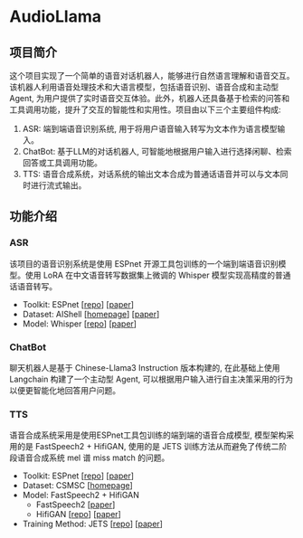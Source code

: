 # AudioLlama
## 项目简介
这个项目实现了一个简单的语音对话机器人，能够进行自然语言理解和语音交互。该机器人利用语音处理技术和大语言模型，包括语音识别、语音合成和主动型Agent, 为用户提供了实时语音交互体验。此外，机器人还具备基于检索的问答和工具调用功能，提升了交互的智能性和实用性。项目由以下三个主要组件构成:
1. ASR: 端到端语音识别系统, 用于将用户语音输入转写为文本作为语言模型输入。
2. ChatBot: 基于LLM的对话机器人, 可智能地根据用户输入进行选择闲聊、检索回答或工具调用功能。
3. TTS: 语音合成系统，对话系统的输出文本合成为普通话语音并可以与文本同时进行流式输出。

## 功能介绍
### ASR
该项目的语音识别系统是使用 ESPnet 开源工具包训练的一个端到端语音识别模型。使用 LoRA 在中文语音转写数据集上微调的 Whisper 模型实现高精度的普通话语音转写。
* Toolkit: ESPnet [[repo](https://github.com/espnet/espnet)] [[paper](https://arxiv.org/abs/1804.00015)]
* Dataset: AIShell [[homepage](https://www.openslr.org/33/)] [[paper](https://arxiv.org/abs/1709.05522)]
* Model: Whisper [[repo](https://github.com/openai/whisper)] [[paper](https://arxiv.org/abs/2212.04356)]

### ChatBot
聊天机器人是基于 Chinese-Llama3 Instruction 版本构建的, 在此基础上使用 Langchain 构建了一个主动型 Agent, 可以根据用户输入进行自主决策采用的行为以便更智能化地回答用户问题。
### TTS
语音合成系统采用是使用ESPnet工具包训练的端到端的语音合成模型, 模型架构采用的是 FastSpeech2 + HifiGAN, 使用的是 JETS 训练方法从而避免了传统二阶段语音合成系统 mel 谱 miss match 的问题。
* Toolkit: ESPnet [[repo](https://github.com/espnet/espnet)] [[paper](https://arxiv.org/abs/1804.00015)]
* Dataset: CSMSC [[homepage](https://www.data-baker.com/open_source.html)]
* Model: FastSpeech2 + HifiGAN
  * FastSpeech2 [[paper](https://arxiv.org/abs/2006.04558)]
  * HifiGAN [[repo](https://github.com/jik876/hifi-gan)] [[paper](https://arxiv.org/abs/2010.05646)]
* Training Method: JETS [[repo](https://github.com/imdanboy/jets)] [[paper](https://arxiv.org/abs/2203.16852)]

